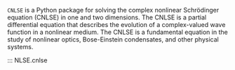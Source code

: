 `CNLSE` is a Python package for solving the complex nonlinear Schrödinger equation (CNLSE) in one and two dimensions. The CNLSE is a partial differential equation that describes the evolution of a complex-valued wave function in a nonlinear medium. The CNLSE is a fundamental equation in the study of nonlinear optics, Bose-Einstein condensates, and other physical systems.

::: NLSE.cnlse